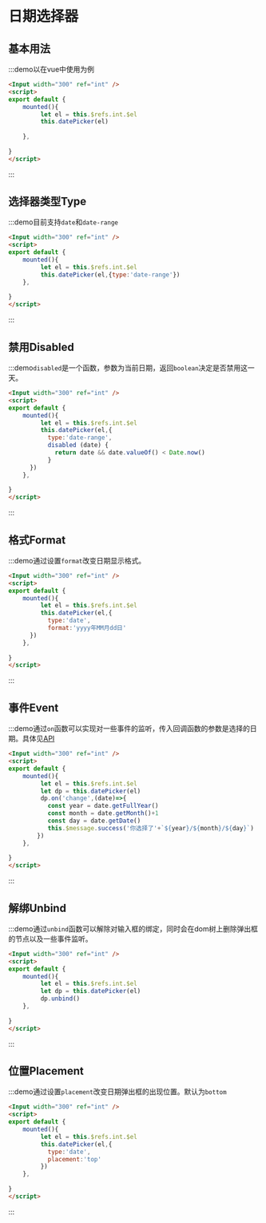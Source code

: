 # 日期选择器

## 基本用法
:::demo以在vue中使用为例 
```html
<Input width="300" ref="int" />
<script>
export default {
    mounted(){
         let el = this.$refs.int.$el
         this.datePicker(el)
        
    },
 
}
</script>

```
:::


## 选择器类型Type
:::demo目前支持`date`和`date-range`
```html
<Input width="300" ref="int" />
<script>
export default {
    mounted(){
         let el = this.$refs.int.$el
         this.datePicker(el,{type:'date-range'})
    },
 
}
</script>

```
:::


## 禁用Disabled
:::demo`disabled`是一个函数，参数为当前日期，返回`boolean`决定是否禁用这一天。
```html
<Input width="300" ref="int" />
<script>
export default {
    mounted(){
         let el = this.$refs.int.$el
         this.datePicker(el,{
           type:'date-range',
           disabled (date) {
             return date && date.valueOf() < Date.now() 
           }
      })
    },
 
}
</script>

```
:::


## 格式Format
:::demo通过设置`format`改变日期显示格式。
```html
<Input width="300" ref="int" />
<script>
export default {
    mounted(){
         let el = this.$refs.int.$el
         this.datePicker(el,{
           type:'date',
           format:'yyyy年MM月dd日'
      })
    },
 
}
</script>

```
:::
## 事件Event
:::demo通过`on`函数可以实现对一些事件的监听，传入回调函数的参数是选择的日期。具体见[API](#/components/API)
```html
<Input width="300" ref="int" />
<script>
export default {
    mounted(){
         let el = this.$refs.int.$el
         let dp = this.datePicker(el)
         dp.on('change',(date)=>{
           const year = date.getFullYear()  
           const month = date.getMonth()+1  
           const day = date.getDate()  
           this.$message.success('你选择了'+`${year}/${month}/${day}`) 
        })
    },
 
}
</script>

```
:::


## 解绑Unbind
:::demo通过`unbind`函数可以解除对输入框的绑定，同时会在dom树上删除弹出框的节点以及一些事件监听。
```html
<Input width="300" ref="int" />
<script>
export default {
    mounted(){
         let el = this.$refs.int.$el
         let dp = this.datePicker(el)
         dp.unbind()
    },
 
}
</script>

```
:::

## 位置Placement
:::demo通过设置`placement`改变日期弹出框的出现位置。默认为`bottom`
```html
<Input width="300" ref="int" />
<script>
export default {
    mounted(){
         let el = this.$refs.int.$el
         this.datePicker(el,{
           type:'date',
           placement:'top'
         })
    },
 
}
</script>

```
:::